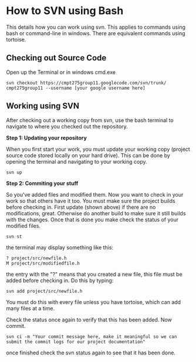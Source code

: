 # How to SVN using Bash #

This details how you can work using svn.  This applies to commands using bash or command-line in windows.  There are equivalent commands using tortoise.

## Checking out Source Code ##

Open up the Terminal or in windows cmd.exe

```
svn checkout https://cmpt275group11.googlecode.com/svn/trunk/ cmpt275group11 --username [your google username here]
```

## Working using SVN ##

After checking out a working copy from svn, use the bash terminal to navigate to where you checked out the repository.

**Step 1: Updating your repository**

When you first start your work, you must update your working copy (project source code stored locally on your hard drive). This can be done by opening the terminal and navigating to your working copy.

```
svn up
```

**Step 2: Commiting your stuff**

So you've added files and modified them.  Now you want to check in your work so that others have it too.  You must make sure the project builds before checking in.  First update (shown above) if there are no modifications, great.  Otherwise do another build to make sure it still builds with the changes.  Once that is done you make check the status of your modified files.

```
svn st
```

the terminal may display something like this:
```
? project/src/newfile.h
M project/src/modifiedfile.h
```

the entry with the "?" means that you created a new file, this file must be added before checking in. Do this by typing:

```
svn add project/src/newfile.h
```

You must do this with every file unless you have tortoise, which can add many files at a time.

Check the status once again to verify that this has been added. Now commit.

```
svn ci -m "Your commit message here, make it meaningful so we can submit the commit logs for our project documentation"
```

once finished check the svn status again to see that it has been done.